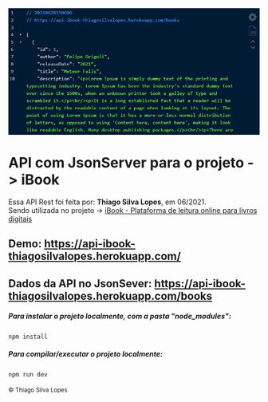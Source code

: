 <!---->
<div align="center">
<img src="./ReadMeFiles/app.jpg" align="center">
</div>

# API com JsonServer para o projeto -> iBook

<p>Essa API Rest foi feita por: <strong>Thiago Silva Lopes</strong>, em 06/2021.</br>
Sendo utilizada no projeto -> <a href="https://github.com/Thiagoow/NuxtJs-IbookProject-ScalingVue">
iBook - Plataforma de leitura online para livros digitais</a>

## Demo: https://api-ibook-thiagosilvalopes.herokuapp.com/

## Dados da API no JsonSever: https://api-ibook-thiagosilvalopes.herokuapp.com/books

##### Para instalar o projeto localmente, com a pasta "node_modules":

```
npm install
```

##### Para compilar/executar o projeto localmente:

```
npm run dev
```

<small>© Thiago Silva Lopes </small>
